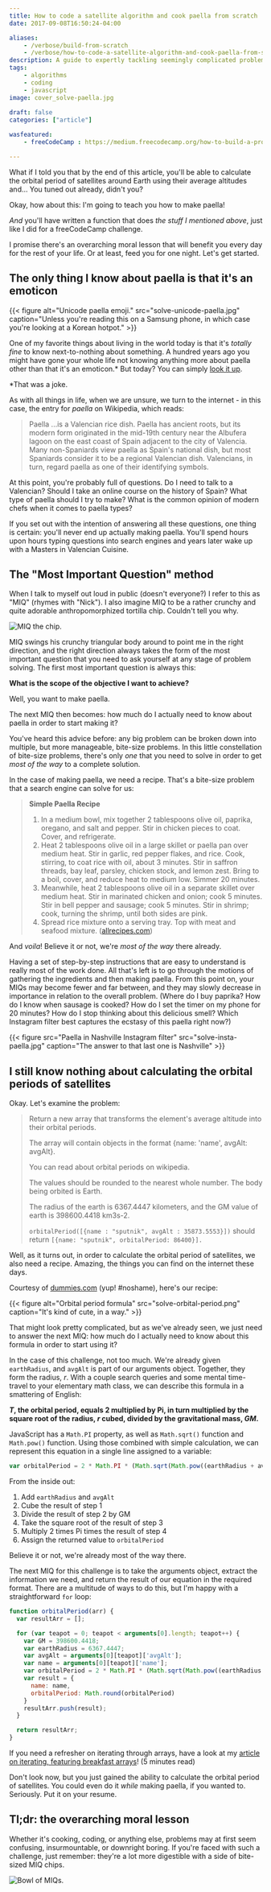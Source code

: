 ```yaml
---
title: How to code a satellite algorithm and cook paella from scratch
date: 2017-09-08T16:50:24-04:00

aliases:
    - /verbose/build-from-scratch
    - /verbose/how-to-code-a-satellite-algorithm-and-cook-paella-from-scratch
description: A guide to expertly tackling seemingly complicated problems that you'd rather never tackle in the first place.
tags:
    - algorithms
    - coding
    - javascript
image: cover_solve-paella.jpg
 
draft: false
categories: ["article"]

wasfeatured:
    - freeCodeCamp : https://medium.freecodecamp.org/how-to-build-a-program-or-make-dinner-from-scratch-9eb1263ecdbc

---
```

What if I told you that by the end of this article, you'll be able to calculate the orbital period of satellites around Earth using their average altitudes and... You tuned out already, didn't you?

Okay, how about this: I'm going to teach you how to make paella!

*And* you'll have written a function that does *the stuff I mentioned above*, just like I did for a freeCodeCamp challenge.

I promise there's an overarching moral lesson that will benefit you every day for the rest of your life. Or at least, feed you for one night. Let's get started.

## The only thing I know about paella is that it's an emoticon

{{< figure alt="Unicode paella emoji." src="solve-unicode-paella.jpg" caption="Unless you're reading this on a Samsung phone, in which case you're looking at a Korean hotpot." >}}

One of my favorite things about living in the world today is that it's *totally fine* to know next-to-nothing about something. A hundred years ago you might have gone your whole life not knowing anything more about paella other than that it's an emoticon.* But today? You can simply [look it up](https://en.wikipedia.org/wiki/Paella).

*That was a joke.

As with all things in life, when we are unsure, we turn to the internet - in this case, the entry for *paella* on Wikipedia, which reads:

>Paella ...is a Valencian rice dish. Paella has ancient roots, but its modern form originated in the mid-19th century near the Albufera lagoon on the east coast of Spain adjacent to the city of Valencia. Many non-Spaniards view paella as Spain's national dish, but most Spaniards consider it to be a regional Valencian dish. Valencians, in turn, regard paella as one of their identifying symbols.

At this point, you're probably full of questions. Do I need to talk to a Valencian? Should I take an online course on the history of Spain? What type of paella should I try to make? What is the common opinion of modern chefs when it comes to paella types?

If you set out with the intention of answering all these questions, one thing is certain: you'll never end up actually making paella. You'll spend hours upon hours typing questions into search engines and years later wake up with a Masters in Valencian Cuisine.

## The "Most Important Question" method

When I talk to myself out loud in public (doesn't everyone?) I refer to this as "MIQ" (rhymes with "Nick"). I also imagine MIQ to be a rather crunchy and quite adorable anthropomorphized tortilla chip. Couldn't tell you why.

![MIQ the chip.](solve-miq.png#center)

MIQ swings his crunchy triangular body around to point me in the right direction, and the right direction always takes the form of the most important question that you need to ask yourself at any stage of problem solving. The first most important question is always this:

**What is the scope of the objective I want to achieve?**

Well, you want to make paella.

The next MIQ then becomes: how much do I actually need to know about paella in order to start making it?

You've heard this advice before: any big problem can be broken down into multiple, but more manageable, bite-size problems. In this little constellation of bite-size problems, there's only *one* that you need to solve in order to get *most of the way* to a complete solution.

In the case of making paella, we need a recipe. That's a bite-size problem that a search engine can solve for us:

> **Simple Paella Recipe**
>
> 1. In a medium bowl, mix together 2 tablespoons olive oil, paprika, oregano, and salt and pepper. Stir in chicken pieces to coat. Cover, and refrigerate.
> 1. Heat 2 tablespoons olive oil in a large skillet or paella pan over medium heat. Stir in garlic, red pepper flakes, and rice. Cook, stirring, to coat rice with oil, about 3 minutes. Stir in saffron threads, bay leaf, parsley, chicken stock, and lemon zest. Bring to a boil, cover, and reduce heat to medium low. Simmer 20 minutes.
> 1. Meanwhile, heat 2 tablespoons olive oil in a separate skillet over medium heat. Stir in marinated chicken and onion; cook 5 minutes. Stir in bell pepper and sausage; cook 5 minutes. Stir in shrimp; cook, turning the shrimp, until both sides are pink.
> 1. Spread rice mixture onto a serving tray. Top with meat and seafood mixture. ([allrecipes.com](https://www.allrecipes.com/recipe/84137/easy-paella/))

And *voila*! Believe it or not, we're *most of the way* there already.

Having a set of step-by-step instructions that are easy to understand is really most of the work done. All that's left is to go through the motions of gathering the ingredients and then making paella. From this point on, your MIQs may become fewer and far between, and they may slowly decrease in importance in relation to the overall problem. (Where do I buy paprika? How do I know when sausage is cooked? How do I set the timer on my phone for 20 minutes? How do I stop thinking about this delicious smell? Which Instagram filter best captures the ecstasy of this paella right now?)

{{< figure src="Paella in Nashville Instagram filter" src="solve-insta-paella.jpg" caption="The answer to that last one is Nashville" >}}

## I still know nothing about calculating the orbital periods of satellites

Okay. Let's examine the problem:

> Return a new array that transforms the element's average altitude into their orbital periods.
>
> The array will contain objects in the format {name: 'name', avgAlt: avgAlt}.
>
> You can read about orbital periods on wikipedia.
>
> The values should be rounded to the nearest whole number. The body being orbited is Earth.
>
> The radius of the earth is 6367.4447 kilometers, and the GM value of earth is 398600.4418 km3s-2.
>
> `orbitalPeriod([{name : "sputnik", avgAlt : 35873.5553}])` should return `[{name: "sputnik", orbitalPeriod: 86400}].`

Well, as it turns out, in order to calculate the orbital period of satellites, we also need a recipe. Amazing, the things you can find on the internet these days.

Courtesy of [dummies.com](http://www.dummies.com/education/science/physics/how-to-calculate-the-period-and-orbiting-radius-of-a-geosynchronous-satellite/) (yup! #noshame), here's our recipe:

{{< figure alt="Orbital period formula" src="solve-orbital-period.png" caption="It's kind of cute, in a way." >}}

That might look pretty complicated, but as we've already seen, we just need to answer the next MIQ: how much do I actually need to know about this formula in order to start using it?

In the case of this challenge, not too much. We're already given `earthRadius`, and `avgAlt` is part of our arguments object. Together, they form the radius, *r*. With a couple search queries and some mental time-travel to your elementary math class, we can describe this formula in a smattering of English:

***T*, the orbital period, equals 2 multiplied by Pi, in turn multiplied by the square root of the radius, *r* cubed, divided by the gravitational mass, *GM*.**

JavaScript has a `Math.PI` property, as well as `Math.sqrt()` function and `Math.pow()` function. Using those combined with simple calculation, we can represent this equation in a single line assigned to a variable:

```js
var orbitalPeriod = 2 * Math.PI * (Math.sqrt(Math.pow((earthRadius + avgAlt), 3) / GM));
```

From the inside out:

1. Add `earthRadius` and `avgAlt`
1. Cube the result of step 1
1. Divide the result of step 2 by GM
1. Take the square root of the result of step 3
1. Multiply 2 times Pi times the result of step 4
1. Assign the returned value to `orbitalPeriod`

Believe it or not, we're already most of the way there.

The next MIQ for this challenge is to take the arguments object, extract the information we need, and return the result of our equation in the required format. There are a multitude of ways to do this, but I'm happy with a straightforward `for` loop:

```js
function orbitalPeriod(arr) {
  var resultArr = [];

  for (var teapot = 0; teapot < arguments[0].length; teapot++) {
    var GM = 398600.4418;
    var earthRadius = 6367.4447;
    var avgAlt = arguments[0][teapot]['avgAlt'];
    var name = arguments[0][teapot]['name'];
    var orbitalPeriod = 2 * Math.PI * (Math.sqrt(Math.pow((earthRadius + avgAlt), 3) / GM));
    var result = {
      name: name,
      orbitalPeriod: Math.round(orbitalPeriod)
    }
    resultArr.push(result);
  }

  return resultArr;
}
```

If you need a refresher on iterating through arrays, have a look at my [article on iterating, featuring breakfast arrays](/blog/iterating-over-objects-and-arrays-frequent-errors/)! (5 minutes read)

Don't look now, but you just gained the ability to calculate the orbital period of satellites. You could even do it *while* making paella, if you wanted to. Seriously. Put it on your resume.

## Tl;dr: the overarching moral lesson

Whether it's cooking, coding, or anything else, problems may at first seem confusing, insurmountable, or downright boring. If you're faced with such a challenge, just remember: they're a lot more digestible with a side of bite-sized MIQ chips.

![Bowl of MIQs.](solve-miq-bowl.png#center)
